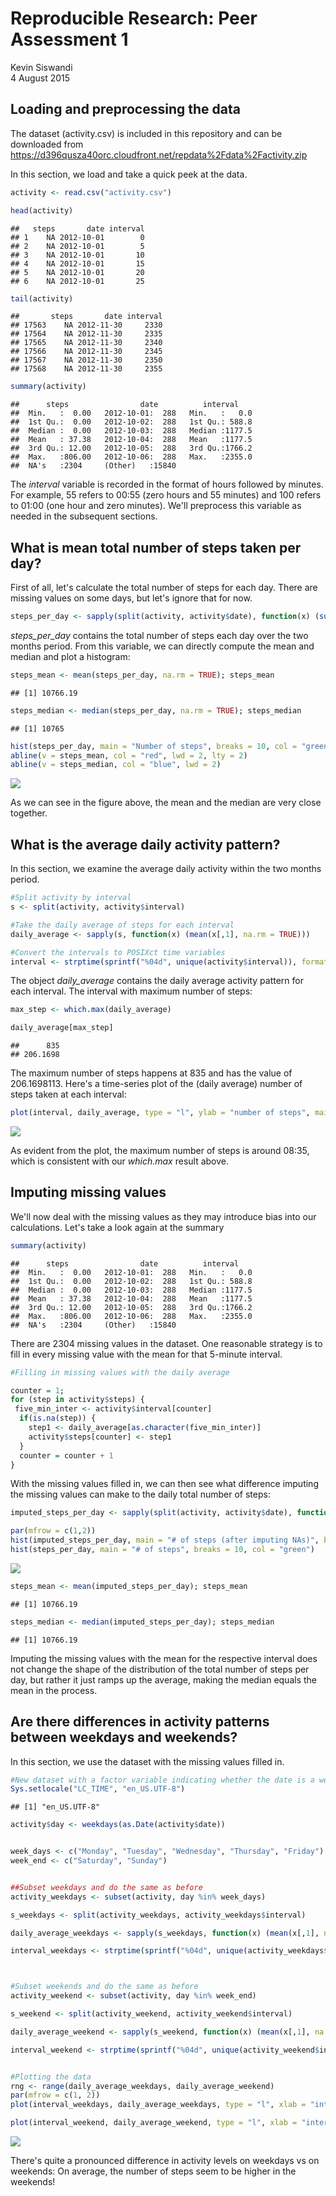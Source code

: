 # Reproducible Research: Peer Assessment 1
Kevin Siswandi  
4 August 2015  

## Loading and preprocessing the data
  
The dataset (activity.csv) is included in this repository and can be downloaded from  
https://d396qusza40orc.cloudfront.net/repdata%2Fdata%2Factivity.zip  

In this section, we load and take a quick peek at the data.  


```r
activity <- read.csv("activity.csv")
```


```r
head(activity)
```

```
##   steps       date interval
## 1    NA 2012-10-01        0
## 2    NA 2012-10-01        5
## 3    NA 2012-10-01       10
## 4    NA 2012-10-01       15
## 5    NA 2012-10-01       20
## 6    NA 2012-10-01       25
```

```r
tail(activity)
```

```
##       steps       date interval
## 17563    NA 2012-11-30     2330
## 17564    NA 2012-11-30     2335
## 17565    NA 2012-11-30     2340
## 17566    NA 2012-11-30     2345
## 17567    NA 2012-11-30     2350
## 17568    NA 2012-11-30     2355
```

```r
summary(activity)
```

```
##      steps                date          interval     
##  Min.   :  0.00   2012-10-01:  288   Min.   :   0.0  
##  1st Qu.:  0.00   2012-10-02:  288   1st Qu.: 588.8  
##  Median :  0.00   2012-10-03:  288   Median :1177.5  
##  Mean   : 37.38   2012-10-04:  288   Mean   :1177.5  
##  3rd Qu.: 12.00   2012-10-05:  288   3rd Qu.:1766.2  
##  Max.   :806.00   2012-10-06:  288   Max.   :2355.0  
##  NA's   :2304     (Other)   :15840
```

The *interval* variable is recorded in the format of hours followed by minutes. For example, 55 refers to 00:55 (zero hours and 55 minutes) and 100 refers to 01:00 (one hour and zero minutes). We'll preprocess this variable as needed in the subsequent sections.  




## What is mean total number of steps taken per day?
  
First of all, let's calculate the total number of steps for each day. There are missing values on some days, but let's ignore that for now.  


```r
steps_per_day <- sapply(split(activity, activity$date), function(x) (sum(x[, 1])))
```

*steps_per_day* contains the total number of steps each day over the two months period. From this variable, we can directly compute the mean and median and plot a histogram:  


```r
steps_mean <- mean(steps_per_day, na.rm = TRUE); steps_mean
```

```
## [1] 10766.19
```

```r
steps_median <- median(steps_per_day, na.rm = TRUE); steps_median
```

```
## [1] 10765
```

```r
hist(steps_per_day, main = "Number of steps", breaks = 10, col = "green")
abline(v = steps_mean, col = "red", lwd = 2, lty = 2)
abline(v = steps_median, col = "blue", lwd = 2)
```

![](PA1_template_files/figure-html/histogram-1.png) 

As we can see in the figure above, the mean and the median are very close together.  




## What is the average daily activity pattern?

In this section, we examine the average daily activity within the two months period.


```r
#Split activity by interval
s <- split(activity, activity$interval) 

#Take the daily average of steps for each interval
daily_average <- sapply(s, function(x) (mean(x[,1], na.rm = TRUE)))

#Convert the intervals to POSIXct time variables
interval <- strptime(sprintf("%04d", unique(activity$interval)), format = "%H%M")
```

The object *daily_average* contains the daily average activity pattern for each interval. The interval with maximum number of steps:


```r
max_step <- which.max(daily_average)

daily_average[max_step]
```

```
##      835 
## 206.1698
```

The maximum number of steps happens at 835 and has the value of 206.1698113. Here's a time-series plot of the (daily average) number of steps taken at each interval:  


```r
plot(interval, daily_average, type = "l", ylab = "number of steps", main = "Daily average activity")
```

![](PA1_template_files/figure-html/unnamed-chunk-6-1.png) 

As evident from the plot, the maximum number of steps is around 08:35, which is consistent with our *which.max* result above.  




## Imputing missing values

We'll now deal with the missing values as they may introduce bias into our calculations. Let's take a look again at the summary


```r
summary(activity)
```

```
##      steps                date          interval     
##  Min.   :  0.00   2012-10-01:  288   Min.   :   0.0  
##  1st Qu.:  0.00   2012-10-02:  288   1st Qu.: 588.8  
##  Median :  0.00   2012-10-03:  288   Median :1177.5  
##  Mean   : 37.38   2012-10-04:  288   Mean   :1177.5  
##  3rd Qu.: 12.00   2012-10-05:  288   3rd Qu.:1766.2  
##  Max.   :806.00   2012-10-06:  288   Max.   :2355.0  
##  NA's   :2304     (Other)   :15840
```

There are 2304 missing values in the dataset. One reasonable strategy is to fill in every missing value with the mean for that 5-minute interval.


```r
#Filling in missing values with the daily average

counter = 1;
for (step in activity$steps) {
 five_min_inter <- activity$interval[counter]
  if(is.na(step)) {
    step1 <- daily_average[as.character(five_min_inter)]
    activity$steps[counter] <- step1
  }
  counter = counter + 1
}
```

With the missing values filled in, we can then see what difference imputing the missing values can make to the daily total number of steps:


```r
imputed_steps_per_day <- sapply(split(activity, activity$date), function(x) (sum(x[, 1])))

par(mfrow = c(1,2))
hist(imputed_steps_per_day, main = "# of steps (after imputing NAs)", breaks = 10, col = "blue")
hist(steps_per_day, main = "# of steps", breaks = 10, col = "green")
```

![](PA1_template_files/figure-html/unnamed-chunk-9-1.png) 

```r
steps_mean <- mean(imputed_steps_per_day); steps_mean
```

```
## [1] 10766.19
```

```r
steps_median <- median(imputed_steps_per_day); steps_median
```

```
## [1] 10766.19
```

Imputing the missing values with the mean for the respective interval does not change the shape of the distribution of the total number of steps per day, but rather it just ramps up the average, making the median equals the mean in the process.

## Are there differences in activity patterns between weekdays and weekends?

In this section, we use the dataset with the missing values filled in.


```r
#New dataset with a factor variable indicating whether the date is a weekday/weekend
Sys.setlocale("LC_TIME", "en_US.UTF-8")
```

```
## [1] "en_US.UTF-8"
```

```r
activity$day <- weekdays(as.Date(activity$date))


week_days <- c("Monday", "Tuesday", "Wednesday", "Thursday", "Friday")
week_end <- c("Saturday", "Sunday")


##Subset weekdays and do the same as before
activity_weekdays <- subset(activity, day %in% week_days)

s_weekdays <- split(activity_weekdays, activity_weekdays$interval) 

daily_average_weekdays <- sapply(s_weekdays, function(x) (mean(x[,1], na.rm = TRUE)))

interval_weekdays <- strptime(sprintf("%04d", unique(activity_weekdays$interval)), format = "%H%M")



#Subset weekends and do the same as before
activity_weekend <- subset(activity, day %in% week_end)

s_weekend <- split(activity_weekend, activity_weekend$interval) 

daily_average_weekend <- sapply(s_weekend, function(x) (mean(x[,1], na.rm = TRUE)))

interval_weekend <- strptime(sprintf("%04d", unique(activity_weekend$interval)), format = "%H%M")


#Plotting the data
rng <- range(daily_average_weekdays, daily_average_weekend)
par(mfrow = c(1, 2))
plot(interval_weekdays, daily_average_weekdays, type = "l", xlab = "interval", ylab = "number of steps", main = "Weekdays", ylim = rng)

plot(interval_weekend, daily_average_weekend, type = "l", xlab = "interval", ylab = "number of steps", main = "Weekend", ylim = rng)
```

![](PA1_template_files/figure-html/unnamed-chunk-10-1.png) 

There's quite a pronounced difference in activity levels on weekdays vs on weekends: On average, the number of steps seem to be higher in the weekends!
